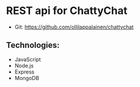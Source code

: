 # REST api for ChattyChat 
  * Git: https://github.com/ollilappalainen/chattychat
## Technologies:
  * JavaScript
  * Node.js
  * Express
  * MongoDB
